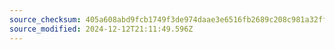 ```yaml
---
source_checksum: 405a608abd9fcb1749f3de974daae3e6516fb2689c208c981a32ff7990465779
source_modified: 2024-12-12T21:11:49.596Z
---
```


